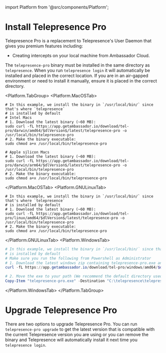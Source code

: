 import Platform from '@src/components/Platform';

# Install Telepresence Pro

Telepresence Pro is a replacement to Telepresence's User Daemon
that gives you premium features including:
* Creating intercepts on your local machine from Ambassador Cloud.

The `telepresence-pro` binary must be installed in the same directory as
`telepresence`. When you run `telepresence login` it will automatically be
installed and placed in the correct location. If you are in an air-gapped
environment or need to install it manually, ensure it is placed in the
correct directory.

<Platform.TabGroup>
<Platform.MacOSTab>

```shell
# In this example, we install the binary in `/usr/local/bin/` since that's where `telepresence`
# is installed by default
# Intel Macs
# 1. Download the latest binary (~60 MB):
sudo curl -fL https://app.getambassador.io/download/tel-pro/darwin/amd64/$dlVersion$/latest/telepresence-pro -o /usr/local/bin/telepresence-pro
# 2. Make the binary executable:
sudo chmod a+x /usr/local/bin/telepresence-pro

# Apple silicon Macs
# 1. Download the latest binary (~60 MB):
sudo curl -fL https://app.getambassador.io/download/tel-pro/darwin/arm64/$dlVersion$/latest/telepresence-pro -o /usr/local/bin/telepresence-pro
# 2. Make the binary executable:
sudo chmod a+x /usr/local/bin/telepresence-pro
```

</Platform.MacOSTab>
<Platform.GNULinuxTab>

```shell
# In this example, we install the binary in `/usr/local/bin/` since that's where `telepresence`
# is installed by default
# 1. Download the latest binary (~60 MB):
sudo curl -fL https://app.getambassador.io/download/tel-pro/linux/amd64/$dlVersion$/latest/telepresence-pro -o /usr/local/bin/telepresence-pro
# 2. Make the binary executable:
sudo chmod a+x /usr/local/bin/telepresence-pro
```

</Platform.GNULinuxTab>
<Platform.WindowsTab>

```powershell
# In this example, we install the binary in `/usr/local/bin/` since that's where `telepresence`
# is installed by default
# Make sure you run the following from Powershell as Administrator
# 1. Download the latest windows zip containing telepresence-pro.exe and its dependencies (~50 MB):
curl -fL https://app.getambassador.io/download/tel-pro/windows/amd64/$dlVersion$/latest/telepresence-pro.exe -o telepresence-exe

# 2. Move the exe to your path (We recommend the default directory used by telepresence `C:\telepresence`)
Copy-Item "telepresence-pro.exe" -Destination "C:\telepresence\telepresence-pro.exe" -Force
```

</Platform.WindowsTab>
</Platform.TabGroup>

# Upgrade Telepresence Pro
There are two options to upgrade Telepresence Pro. You can run `telepresence-pro upgrade` to get the latest
version that is compatible with the current Telepresence version you are using or you can remove the binary
and Telepresence will automatically install it next time you `telepresence login`.
